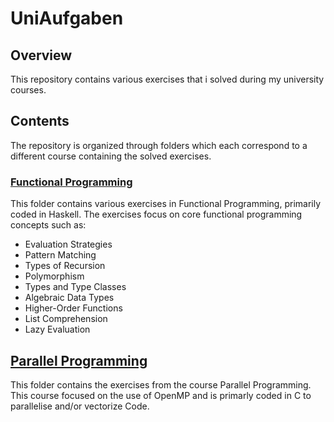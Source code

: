 # UniAufgaben

## Overview

This repository contains various exercises that i solved during my university courses.

## Contents

The repository is organized through folders which each correspond to a different course containing the solved exercises.

### [Functional Programming](/PS_Functional_Programming/)

This folder contains various exercises in Functional Programming, primarily coded in Haskell. The exercises focus on core functional programming concepts such as:
- Evaluation Strategies
- Pattern Matching
- Types of Recursion
- Polymorphism
- Types and Type Classes
- Algebraic Data Types
- Higher-Order Functions
- List Comprehension
- Lazy Evaluation

## [Parallel Programming](/PS_Parallel_Programming/)

This folder contains the exercises from the course Parallel Programming. This course focused on the use of OpenMP and is primarly coded in C to parallelise and/or vectorize Code.

